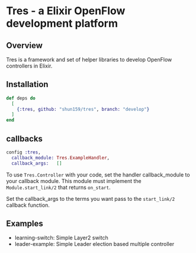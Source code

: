 # Tres - a Elixir OpenFlow development platform

## Overview

Tres is a framework and set of helper libraries to develop OpenFlow controllers in Elixir.

## Installation

```elixir
def deps do
  [
    {:tres, github: "shun159/tres", branch: "develop"}
  ]
end
```

## callbacks
 
```elixir
config :tres,
  callback_module: Tres.ExampleHandler,
  callback_args:   []
```

To use `Tres.Controller` with your code, set the handler callback_module to your callback module.
This module must implement the `Module.start_link/2` that returns `on_start`.

Set the callback_args to the terms you want pass to the `start_link/2` callback function.

## Examples

- learning-switch: Simple Layer2 switch
- leader-example: Simple Leader election based multiple controller

